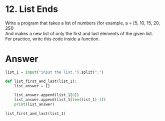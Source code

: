 # 12. List Ends

Write a program that takes a list of numbers (for example, a = [5, 10, 15, 20, 25])   
And makes a new list of only the first and last elements of the given list.    
For practice, write this code inside a function.   

# Answer

```python
list_1 = input("input the list.").split(",")

def list_first_and_last(list_1):
    list_answer = []
    
    list_answer.append(list_1[0])
    list_answer.append(list_1[len(list_1)-1])
    print(list_answer)
    
list_first_and_last(list_1)
```
